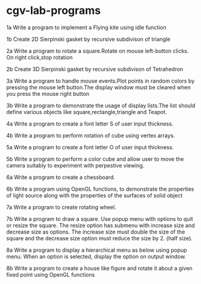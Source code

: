 # cgv-lab-programs

1a Write a program to implement a Flying kite using idle function

1b Create 2D Sierpinski gasket by recursive subdivison of triangle

2a Write a program to rotate a square.Rotate on mouse left-button clicks. On right click,stop rotation

2b Create 3D Sierpinski gasket by recursive subdivison of Tetrahedron

3a Write a program to handle mouse events.Plot points in random colors by pressing the mouse left button.The display window must be cleared when you press the mouse right button

3b Write a program to demonstrate the usage of display lists.The list should define various objects like square,rectangle,triangle and Teapot.

4a Write a program to create a font letter S of user input thickness.

4b Write a program to perform rotation of cube using vertex arrays.

5a Write a program to create a font letter O of user input thickness.

5b Write a program to perform a color cube and allow user to move the camera suitably to experiment with perpestive viewing.

6a Write a program to create a chessboard.

6b Write a program using OpenGL functions, to demonstrate the properties of light source along with the properties of the surfaces of solid object

7a Write a program to create rotating wheel.

7b Write a program to draw a square. Use popup menu with options to quit or resize the square. The resize option has submenu with increase size and decrease size as options. The increase size must double the size of the square and the decrease size option must reduce the size by 2. (half size).

8a Write a program to display a hierarchical menu as below using popup menu. When an option is selected, display the option on output window.

8b Write a program to create a house like figure and rotate it about a given fixed point using OpenGL functions
